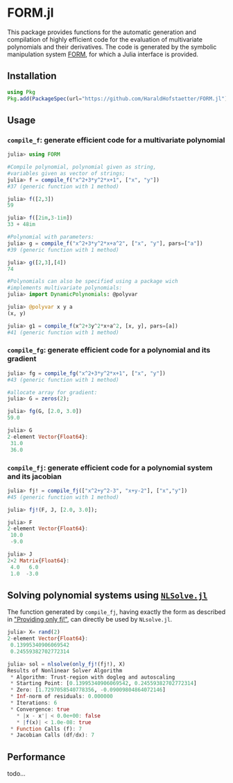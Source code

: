 # FORM.jl

This package provides functions for the automatic generation and compilation
of highly efficient code for the evaluation of multivariate polynomials
and their derivatives.
The code is generated by the symbolic manipulation system
[FORM](http://www.nikhef.nl/~form/),
for which a Julia interface is provided.

## Installation
```julia
using Pkg
Pkg.add(PackageSpec(url="https://github.com/HaraldHofstaetter/FORM.jl"))
```

## Usage
### `compile_f`: generate efficient code for a multivariate polynomial

```julia
julia> using FORM

#Compile polynomial, polynomial given as string,
#variables given as vector of strings;
julia> f = compile_f("x^2+3*y^2*x+1", ["x", "y"])
#37 (generic function with 1 method)

julia> f([2,3])
59

julia> f([2im,3-1im])
33 + 48im

#Polynomial with parameters:
julia> g = compile_f("x^2+3*y^2*x+a^2", ["x", "y"], pars=["a"])
#39 (generic function with 1 method)

julia> g([2,3],[4])
74

#Polynomials can also be specified using a package wich
#implements multivariate polynomials:
julia> import DynamicPolynomials: @polyvar

julia> @polyvar x y a
(x, y)

julia> g1 = compile_f(x^2+3y^2*x+a^2, [x, y], pars=[a])
#41 (generic function with 1 method)
```

### `compile_fg`: generate efficient code for a polynomial and its gradient
```julia
julia> fg = compile_fg("x^2+3*y^2*x+1", ["x", "y"])
#43 (generic function with 1 method)

#allocate array for gradient:
julia> G = zeros(2);

julia> fg(G, [2.0, 3.0])
59.0

julia> G
2-element Vector{Float64}:
 31.0
 36.0
```
### `compile_fj`: generate efficient code for a polynomial system and its jacobian
```julia
julia> fj! = compile_fj(["x^2+y^2-3", "x+y-2"], ["x","y"])
#45 (generic function with 1 method)

julia> fj!(F, J, [2.0, 3.0]);

julia> F
2-element Vector{Float64}:
 10.0
 -9.0

julia> J
2×2 Matrix{Float64}:
 4.0   6.0
 1.0  -3.0
```

## Solving polynomial systems using [`NLSolve.jl`](https://github.com/JuliaNLSolvers/NLsolve.jl)
The function generated by `compile_fj`, having exactly the form as described in ["Providing only fj!"](https://github.com/JuliaNLSolvers/NLsolve.jl#providing-only-fj),
can directly be used by `NLsolve.jl`.
```julia
julia> X= rand(2)
2-element Vector{Float64}:
 0.13995340906069542
 0.24559382702772314

julia> sol = nlsolve(only_fj!(fj!), X)
Results of Nonlinear Solver Algorithm
 * Algorithm: Trust-region with dogleg and autoscaling
 * Starting Point: [0.13995340906069542, 0.24559382702772314]
 * Zero: [1.7297058540778356, -0.09009804864072146]
 * Inf-norm of residuals: 0.000000
 * Iterations: 6
 * Convergence: true
   * |x - x'| < 0.0e+00: false
   * |f(x)| < 1.0e-08: true
 * Function Calls (f): 7
 * Jacobian Calls (df/dx): 7


``` 

## Performance 
todo...
